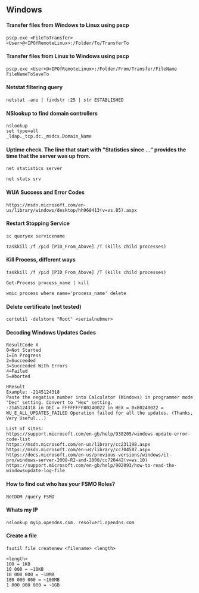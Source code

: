 ## Windows

#### Transfer files from Windows to Linux using pscp
```pscp.exe <FileToTransfer> <User>@<IPOfRemoteLinux>:/Folder/To/TransferTo```

#### Transfer files from Linux to Windows using pscp
```pscp.exe <User>@<IPOfRemoteLinux>:/Folder/From/Transfer/FileName FileNameToSaveTo```

#### Netstat filtering query
```netstat -ano | findstr :25 | str ESTABLISHED```

#### NSlookup to find domain controllers
```
nslookup
set type=all
_ldap._tcp.dc._msdcs.Domain_Name
```
#### Uptime check. The line that start with "Statistics since …" provides the time that the server was up from.

```net statistics server```

```net stats srv```

#### WUA Success and Error Codes
```https://msdn.microsoft.com/en-us/library/windows/desktop/hh968413(v=vs.85).aspx```

#### Restart Stopping Service

```sc queryex servicename```

```taskkill /f /pid [PID_From_Above] /T (kills child processes)```

#### Kill Process, different ways

```taskkill /f /pid [PID_From_Above] /T (kills child processes)```

```Get-Process process_name | kill```

```wmic process where name='process_name' delete```

#### Delete certificate (not tested)
```certutil -delstore "Root" <serialnubmer>```

#### Decoding Windows Updates Codes
```
ResultCode X
0=Not Started
1=In Progress
2=Succeeded
3=Succeeded With Errors
4=Failed
5=Aborted
```

```
HResult 
Example: -2145124318
Paste the negative number into Calculator (Windows) in programmer mode "Dec" setting. Convert to "Hex" setting.
-2145124318 in DEC = FFFFFFFF80240022 in HEX = 0x80240022 = WU_E_ALL_UPDATES_FAILED Operation failed for all the updates. (Thanks, Very Useful...)
```

```
List of sites:
https://support.microsoft.com/en-gb/help/938205/windows-update-error-code-list
https://msdn.microsoft.com/en-us/library/cc231198.aspx
https://msdn.microsoft.com/en-us/library/cc704587.aspx
https://docs.microsoft.com/en-us/previous-versions/windows/it-pro/windows-server-2008-R2-and-2008/cc720442(v=ws.10)
https://support.microsoft.com/en-gb/help/902093/how-to-read-the-windowsupdate-log-file
```

#### How to find out who has your FSMO Roles?
```NetDOM /query FSMO```

#### Whats my IP
```nslookup myip.opendns.com. resolver1.opendns.com```

#### Create a file

```fsutil file createnew <filename> <length>```

```
<length>
100 = 1KB
10 000 = ~10KB
10 000 000 = ~10MB
100 000 000 = ~100MB
1 000 000 000 = ~1GB
```

